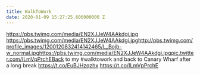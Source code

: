 ```yaml
---
title: WalkToWork
date: 2020-01-09 15:27:25.606000000 Z
---
```


 https://pbs.twimg.com/media/EN2XJJeW4AAkdgi.jpg https://pbs.twimg.com/media/EN2XJJeW4AAkdgi.jpghttp://pbs.twimg.com/profile_images/1200120832414142465/L_Bojb-w_normal.jpghttps://pbs.twimg.com/media/EN2XJJeW4AAkdgi.jpgpic.twitter.com/ILmVpPrchEBack to my #walktowork and back to Canary Wharf after a long break https://t.co/EuBJHzqzhx https://t.co/ILmVpPrchE